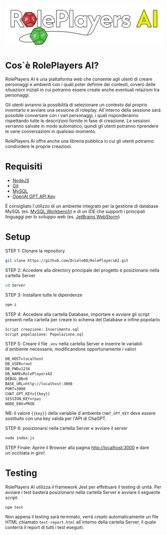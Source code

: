 
<img src="https://github.com/DrLele08/RolePlayersAI/blob/main/Server/public/assets/media/logos/logoAI.png?raw=true">

# Cos`è RolePlayers AI?
RolePlayers AI è una piattaforma web che consente agli utenti di creare personaggi e ambienti
con i quali poter definire dei contesti, ovvero delle situazioni iniziali in cui potranno essere
create anche eventuali relazioni tra personaggi.

Gli utenti avranno la possibilità di selezionare un contesto dal proprio inventario e avviare una sessione di roleplay.
All`interno della sessione sarà possibile conversare con i vari personaggi, i quali risponderanno
rispettando tutte le descrizioni fornite in fase di creazione. Le sessioni verranno salvate in modo automatico, 
quindi gli utenti potranno riprendere le varie conversazioni in qualsiasi momento.

RolePlayers AI offre anche una libreria pubblica in cui gli utenti potranno condividere le proprie creazioni.

# Requisiti
* <a href="https://nodejs.org/en">NodeJS</a>
* <a href="https://git-scm.com/downloads">Git</a>
* <a href="https://www.mysql.com/it/downloads/">MySQL</a>
* <a href="https://openai.com/product">OpenAI GPT API Key</a>

È consigliato l`utilizzo di un ambiente integrato per la gestione di database MySQL (es. <a href="https://dev.mysql.com/downloads/workbench/">MySQL Workbench</a>) 
e di un IDE che supporti i principali linguaggi per lo sviluppo web (es. <a href="https://www.jetbrains.com/webstorm/?var=1">JetBrains WebStorm</a>)

# Setup
STEP 1: Clonare la repository
```bash
git clone https://github.com/DrLele08/RolePlayersAI.git
```
STEP 2: Accedere alla directory principale del progetto e posizionarsi nella cartella Server
```bash
cd Server
```
STEP 3: Installare tutte le dipendenze
```bash
npm i
```

STEP 4: Accedere alla cartella Database, importare e avviare gli script presenti nella cartella per creare 
lo schema del Database e infine popolarlo
```
Script creazione: Inserimento.sql
Script popolazione: Popolazione.sql
```

STEP 5: Creare il file ```.env``` nella cartella Server e inserire le variabili d`ambiente necessarie, 
modificandone opportunamente i valori
```
DB_HOST=localhost
DB_USER=root
DB_PWD=1234
DB_NAME=RolePlayersAI
DEBUG_DB=0
BASE_URL=http://localhost:3000
PORT=3000
CHAT_GPT_KEY={{key}}
SESSION_KEY=rpai
NODE_ENV=PROD
```
NB: il valore ```{{key}}``` della variabile d`ambiente ```CHAT_GPT_KEY``` deve essere sostituito con una key valida
per l'API di ChaGPT.

STEP 6: posizionarsi nella cartella Server e avviare il server
```bash
node index.js
```

STEP Finale: Aprire il Browser alla pagina [http://localhost:3000](http://localhost:3000) e dare un`occhiata in giro!


# Testing
RolePlayers AI utilizza il framework Jest per effettuare il testing di unità. Per avviare i test basterà 
posizionarsi nella cartella Server e avviare il seguente script:

```bash
npm test
```
Non appena il testing sarà terminato, verrà creato automaticamente un file HTML chiamato
```test-report.html``` all`interno della cartella Server, il quale conterrà il report di tutti 
i test eseguiti.
